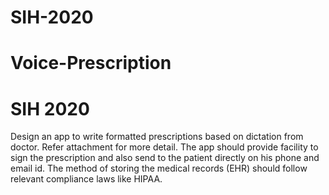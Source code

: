 # SIH-2020
# Voice-Prescription
# SIH 2020

Design an app to write formatted prescriptions based on dictation from doctor. Refer attachment for more detail. The app should provide facility to sign the prescription and also send to the patient directly on his phone and email id. The method of storing the medical records (EHR) should follow relevant compliance laws like HIPAA.
